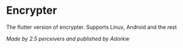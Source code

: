 # Encrypter

The flutter version of encrypter. Supports Linux, Android and the rest

*Made by 2.5 perceivers and published by Adorkw*

